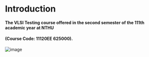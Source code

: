 # Introduction

#### The VLSI Testing course offered in the second semester of the 111th academic year at NTHU   
#### (Course Code: 11120EE 625000).  
![image](https://github.com/user-attachments/assets/ec6289ff-4a30-4cca-94e9-640cf255b0cd )
